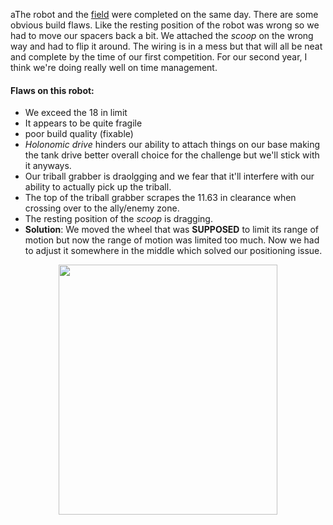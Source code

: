 a﻿The robot and the [field](https://cdn.discordapp.com/attachments/1160312586944925860/1160313813413941278/IMG_6823.JPG?ex=65343572&is=6521c072&hm=187072d5633d1052102ea2970f9c60f7ea0ea899ca40999357206817b0847a1c&) were completed on the same day. There are some obvious build flaws. Like the resting position of the robot was wrong so we had to move our spacers back a bit. We attached the _scoop_ on the wrong way and had to flip it around. The wiring is in a mess but that will all be neat and complete by the time of our first competition. For our second year, I think we're doing really well on time management.

#### Flaws on this robot:
* We exceed the 18 in limit
* It appears to be quite fragile 
* poor build quality (fixable)
* _Holonomic drive_ hinders our ability to attach things on our base making the tank drive better overall choice for the challenge but we'll stick with it anyways.
* Our triball grabber is draolgging and we fear that it'll interfere with our ability to actually pick up the triball.
* The top of the triball grabber scrapes the 11.63 in clearance when crossing over to the ally/enemy zone. 
* The resting position of the _scoop_ is dragging.
* **Solution**: We moved the wheel that was **SUPPOSED** to limit its range of motion but now the range of motion was limited too much. Now we had to adjust it somewhere in the middle which solved our positioning issue. 

<p align="center">
  <img width="350" height="400" src="media/finalproduct1.jpeg">
</p>
